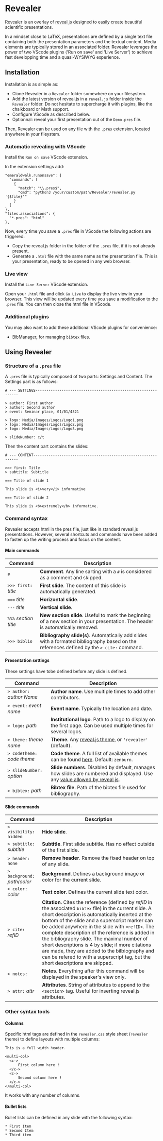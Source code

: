 # Revealer

Revealer is an overlay of [reveal.js](https://revealjs.com/) designed to easily create beautiful scientific presentations.

In a mindset close to LaTeX, presentations are defined by a single text file containing both the presentation parameters and the textual content. Media elements are typically stored in an associated folder. Revealer leverages the power of two VScode plugins ('Run on save' and 'Live Server') to achieve fast developping time and a quasi-WYSIWYG experience.

## Installation

Installation is as simple as:
* Clone Revealer in a `Revealer` folder somewhere on your filesystem.
* Add the latest version of reveal.js in a `reveal.js` folder inside the `Revealer` folder. Do not hesitate to supercharge it with plugins, like the chalkboard or Math support.
* Configure VScode as described below.
* Optionnal: reveal your first presentation out of the `Demo.pres` file.

Then, Revealer can be used on any file with the `.pres` extension, located anywhere in your fileystem.

### Automatic revealing with VScode

Install the `Run on save` VScode extension.

In the extension settings add: 
```
"emeraldwalk.runonsave": {
  "commands": [
    {
      "match": "\\.pres$",
      "cmd": "python3 /your/custom/path/Revealer/revealer.py '{$file}'"
    }
  ]
},
"files.associations": {
  "*.pres": "html"
},
```

Now, every time you save a `.pres` file in VScode the following actions are triggered:

* Copy the reveal.js folder in the folder of the `.pres` file, if it is not already present.
* Generate a `.html` file with the same name as the presentation file. This is your presentation, ready to be opened in any web browser.

### Live view

Install the `Live Server` VScode extension.

Open your `.html` file and click `Go Live` to display the live view in your browser. This view will be updated every time you save a modification to the `.pres` file. You can then close the html file in VScode.

### Additional plugins

You may also want to add these additional VScode plugins for convenience:

* [BibManager](https://github.com/twday/vscode-bibmanager), for managing `bibtex` files.

## Using Revealer

### Structure of a  `.pres` file

A `.pres` file is typically composed of two parts: Settings and Content. The Settings part is as follows:

```
# --- SETTINGS--------------------------------------------------------------

> author: First author
> author: Second author
> event: Seminar place, 01/01/4321

> logo: Media/Images/Logos/Logo1.png
> logo: Media/Images/Logos/Logo2.png
> logo: Media/Images/Logos/Logo3.png

> slideNumber: c/t
```

Then the content part contains the slides:

```
# --- CONTENT---------------------------------------------------------------

>>> first: Title
> subtitle: Subtitle

=== Title of slide 1

This slide is <i>very</i> informative

=== Title of slide 2

This slide is <b>extremely</b> informative.
```

### Command syntax

Revealer accepts html in the pres file, just like in standard reveal.js presentations. However, several shortcuts and commands have been added to fasten up the writing process and focus on the content.

#### Main commands

| Command | Description |
| --- | --- |
| `#` | **Comment**. Any line sarting with a `#` is considered as a comment and skipped.  |
| `>>> first:` *title* | **First slide**. The content of this slide is automatically generated. |
| `===` *title* | **Horizontal slide**. |
| `---` *title* | **Vertical slide**. |
| `%%%` *section title* | **New section slide**. Useful to mark the beginning of a new section in your presentation. The header is automatically removed. |
| `>>> biblio` | **Bibliography slide(s)**. Automatically add slides with a formated bibliography based on the references defined by the `> cite:` command. |

#### Presentation settings

These settings have tobe defined before any slide is defined.

| Command | Description |
| --- | --- |
| `> author:` *author Name*| **Author name**. Use multiple times to add other contributors. |
| `> event:` *event name* | **Event name**. Typically the location and date. |
| `> logo:` *path* | **Institutional logo**. Path to a logo to display on the first page. Can be used multiple times for several logos. |
| `> theme:` *theme name* | **Theme**. Any [reveal.js theme](https://revealjs.com/themes/), or `'revealer'` (default). |
| `> codeTheme:` *code theme* | **Code theme**. A full list of available themes can be found [here](https://highlightjs.org/static/demo/). Default: `zenburn`. |
| `> slideNumber:` *option* | **Slide numbers**. Disabled by default, manages how slides are numbered and displayed. Use any [value allowed by reveal.js](https://revealjs.com/slide-numbers/). |
| `> bibtex:` *path* | **Bibtex file**. Path of the bibtex file used for bibliography. |

#### Slide commands

| Command | Description |
| --- | --- |
| `> visibility: hidden` | **Hide slide**. |
| `> subtitle:` *subtitle* | **Subtitle**. First slide subtitle. Has no effect outside of the first slide. |
| `> header: none` | **Remove header**. Remove the fixed header on top of any slide. |
| `> background: ` *path*/*color* | **Background**. Defines a background image or color for the current slide. |
| `> color: ` *color* | **Text color**. Defines the current slide text color. |
| `> cite: ` *refID* | **Citation**. Cites the reference (defined by *refID* in the associated `bibtex` file) in the current slide. A short description is automatically inserted at the bottom of the slide and a superscript marker can be added anywhere in the slide with `<refID>`. The complete description of the reference is added in the bibliography slide. The maximal number of short descriptions is 4 by slide; if more citations are made, they are added to the bilbiography and can be refered to with a superscript tag, but the short descriptions are skipped. |
| `> notes:` | **Notes**. Everything after this command will be displayed in the speaker's view only. |
| `> attr:` *attr* | **Attributes**. String of attributes to append to the `<section>` tag. Useful for inserting reveal.js attributes. |

### Other syntax tools

#### Columns

Specific html tags are defined in the `revealer.css` style sheet (`revealer` theme) to define layouts with multiple columns:

```
This is a full width header.

<multi-col>
  <c->
      First column here !
  </c->
  <c->
      Second column here !
  </c->
</multi-col>
```

It works with any number of columns.

#### Bullet lists

Bullet lists can be defined in any slide with the following syntax:

```
* First Item 
* Second Item
* Third item
```